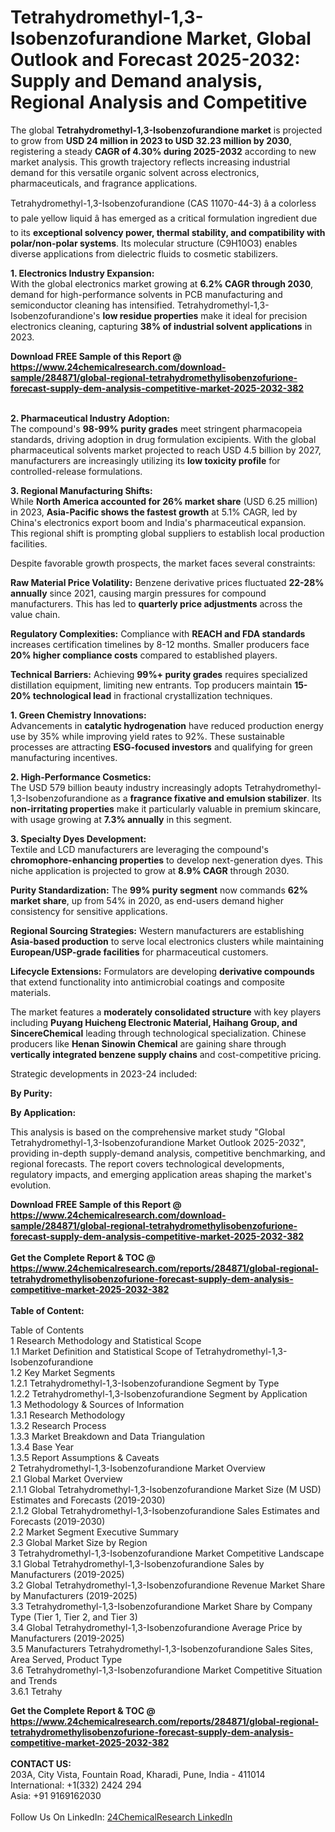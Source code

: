<h1>Tetrahydromethyl-1,3-Isobenzofurandione Market, Global Outlook and Forecast 2025-2032: Supply and Demand analysis, Regional Analysis and Competitive</h1><p>The global <strong>Tetrahydromethyl-1,3-Isobenzofurandione market</strong> is projected to grow from <strong>USD 24 million in 2023 to USD 32.23 million by 2030</strong>, registering a steady <strong>CAGR of 4.30% during 2025-2032</strong> according to new market analysis. This growth trajectory reflects increasing industrial demand for this versatile organic solvent across electronics, pharmaceuticals, and fragrance applications.</p><p>Tetrahydromethyl-1,3-Isobenzofurandione (CAS 11070-44-3) â a colorless to pale yellow liquid â has emerged as a critical formulation ingredient due to its <strong>exceptional solvency power, thermal stability, and compatibility with polar/non-polar systems</strong>. Its molecular structure (C9H10O3) enables diverse applications from dielectric fluids to cosmetic stabilizers.</p><p><strong>1. Electronics Industry Expansion:</strong><br>
With the global electronics market growing at <strong>6.2% CAGR through 2030</strong>, demand for high-performance solvents in PCB manufacturing and semiconductor cleaning has intensified. Tetrahydromethyl-1,3-Isobenzofurandione's <strong>low residue properties</strong> make it ideal for precision electronics cleaning, capturing <strong>38% of industrial solvent applications</strong> in 2023.</p><div><b>Download FREE Sample of this Report @ 
            <a href="https://www.24chemicalresearch.com/download-sample/284871/global-regional-tetrahydromethylisobenzofurione-forecast-supply-dem-analysis-competitive-market-2025-2032-382">
            https://www.24chemicalresearch.com/download-sample/284871/global-regional-tetrahydromethylisobenzofurione-forecast-supply-dem-analysis-competitive-market-2025-2032-382</a></b></div><br><p><strong>2. Pharmaceutical Industry Adoption:</strong><br>
The compound's <strong>98-99% purity grades</strong> meet stringent pharmacopeia standards, driving adoption in drug formulation excipients. With the global pharmaceutical solvents market projected to reach USD 4.5 billion by 2027, manufacturers are increasingly utilizing its <strong>low toxicity profile</strong> for controlled-release formulations.</p><p><strong>3. Regional Manufacturing Shifts:</strong><br>
While <strong>North America accounted for 26% market share</strong> (USD 6.25 million) in 2023, <strong>Asia-Pacific shows the fastest growth</strong> at 5.1% CAGR, led by China's electronics export boom and India's pharmaceutical expansion. This regional shift is prompting global suppliers to establish local production facilities.</p><p>Despite favorable growth prospects, the market faces several constraints:</p><p><strong>Raw Material Price Volatility:</strong> Benzene derivative prices fluctuated <strong>22-28% annually</strong> since 2021, causing margin pressures for compound manufacturers. This has led to <strong>quarterly price adjustments</strong> across the value chain.</p><p><strong>Regulatory Complexities:</strong> Compliance with <strong>REACH and FDA standards</strong> increases certification timelines by 8-12 months. Smaller producers face <strong>20% higher compliance costs</strong> compared to established players.</p><p><strong>Technical Barriers:</strong> Achieving <strong>99%+ purity grades</strong> requires specialized distillation equipment, limiting new entrants. Top producers maintain <strong>15-20% technological lead</strong> in fractional crystallization techniques.</p><p><strong>1. Green Chemistry Innovations:</strong><br>
Advancements in <strong>catalytic hydrogenation</strong> have reduced production energy use by 35% while improving yield rates to 92%. These sustainable processes are attracting <strong>ESG-focused investors</strong> and qualifying for green manufacturing incentives.</p><p><strong>2. High-Performance Cosmetics:</strong><br>
The USD 579 billion beauty industry increasingly adopts Tetrahydromethyl-1,3-Isobenzofurandione as a <strong>fragrance fixative and emulsion stabilizer</strong>. Its <strong>non-irritating properties</strong> make it particularly valuable in premium skincare, with usage growing at <strong>7.3% annually</strong> in this segment.</p><p><strong>3. Specialty Dyes Development:</strong><br>
Textile and LCD manufacturers are leveraging the compound's <strong>chromophore-enhancing properties</strong> to develop next-generation dyes. This niche application is projected to grow at <strong>8.9% CAGR</strong> through 2030.</p><p><strong>Purity Standardization:</strong> The <strong>99% purity segment</strong> now commands <strong>62% market share</strong>, up from 54% in 2020, as end-users demand higher consistency for sensitive applications.</p><p><strong>Regional Sourcing Strategies:</strong> Western manufacturers are establishing <strong>Asia-based production</strong> to serve local electronics clusters while maintaining <strong>European/USP-grade facilities</strong> for pharmaceutical customers.</p><p><strong>Lifecycle Extensions:</strong> Formulators are developing <strong>derivative compounds</strong> that extend functionality into antimicrobial coatings and composite materials.</p><p>The market features a <strong>moderately consolidated structure</strong> with key players including <strong>Puyang Huicheng Electronic Material, Haihang Group, and SincereChemical</strong> leading through technological specialization. Chinese producers like <strong>Henan Sinowin Chemical</strong> are gaining share through <strong>vertically integrated benzene supply chains</strong> and cost-competitive pricing.</p><p>Strategic developments in 2023-24 included:</p><p><strong>By Purity:</strong></p><p><strong>By Application:</strong></p><p>This analysis is based on the comprehensive market study "Global Tetrahydromethyl-1,3-Isobenzofurandione Market Outlook 2025-2032", providing in-depth supply-demand analysis, competitive benchmarking, and regional forecasts. The report covers technological developments, regulatory impacts, and emerging application areas shaping the market's evolution.</p><div><b>Download FREE Sample of this Report @ 
            <a href="https://www.24chemicalresearch.com/download-sample/284871/global-regional-tetrahydromethylisobenzofurione-forecast-supply-dem-analysis-competitive-market-2025-2032-382">
            https://www.24chemicalresearch.com/download-sample/284871/global-regional-tetrahydromethylisobenzofurione-forecast-supply-dem-analysis-competitive-market-2025-2032-382</a></b></div><br><div><b>Get the Complete Report & TOC @ 
            <a href="https://www.24chemicalresearch.com/reports/284871/global-regional-tetrahydromethylisobenzofurione-forecast-supply-dem-analysis-competitive-market-2025-2032-382">
            https://www.24chemicalresearch.com/reports/284871/global-regional-tetrahydromethylisobenzofurione-forecast-supply-dem-analysis-competitive-market-2025-2032-382</a></b></div><br>
            <b>Table of Content:</b><p>Table of Contents<br />
1 Research Methodology and Statistical Scope<br />
1.1 Market Definition and Statistical Scope of Tetrahydromethyl-1,3-Isobenzofurandione<br />
1.2 Key Market Segments<br />
1.2.1 Tetrahydromethyl-1,3-Isobenzofurandione Segment by Type<br />
1.2.2 Tetrahydromethyl-1,3-Isobenzofurandione Segment by Application<br />
1.3 Methodology & Sources of Information<br />
1.3.1 Research Methodology<br />
1.3.2 Research Process<br />
1.3.3 Market Breakdown and Data Triangulation<br />
1.3.4 Base Year<br />
1.3.5 Report Assumptions & Caveats<br />
2 Tetrahydromethyl-1,3-Isobenzofurandione Market Overview<br />
2.1 Global Market Overview<br />
2.1.1 Global Tetrahydromethyl-1,3-Isobenzofurandione Market Size (M USD) Estimates and Forecasts (2019-2030)<br />
2.1.2 Global Tetrahydromethyl-1,3-Isobenzofurandione Sales Estimates and Forecasts (2019-2030)<br />
2.2 Market Segment Executive Summary<br />
2.3 Global Market Size by Region<br />
3 Tetrahydromethyl-1,3-Isobenzofurandione Market Competitive Landscape<br />
3.1 Global Tetrahydromethyl-1,3-Isobenzofurandione Sales by Manufacturers (2019-2025)<br />
3.2 Global Tetrahydromethyl-1,3-Isobenzofurandione Revenue Market Share by Manufacturers (2019-2025)<br />
3.3 Tetrahydromethyl-1,3-Isobenzofurandione Market Share by Company Type (Tier 1, Tier 2, and Tier 3)<br />
3.4 Global Tetrahydromethyl-1,3-Isobenzofurandione Average Price by Manufacturers (2019-2025)<br />
3.5 Manufacturers Tetrahydromethyl-1,3-Isobenzofurandione Sales Sites, Area Served, Product Type<br />
3.6 Tetrahydromethyl-1,3-Isobenzofurandione Market Competitive Situation and Trends<br />
3.6.1 Tetrahy</p><div><b>Get the Complete Report & TOC @ 
            <a href="https://www.24chemicalresearch.com/reports/284871/global-regional-tetrahydromethylisobenzofurione-forecast-supply-dem-analysis-competitive-market-2025-2032-382">
            https://www.24chemicalresearch.com/reports/284871/global-regional-tetrahydromethylisobenzofurione-forecast-supply-dem-analysis-competitive-market-2025-2032-382</a></b></div><br><b>CONTACT US:</b><br>
            203A, City Vista, Fountain Road, Kharadi, Pune, India - 411014<br>
            International: +1(332) 2424 294<br>
            Asia: +91 9169162030 <br><br>
            Follow Us On LinkedIn: <a href="https://www.linkedin.com/company/24chemicalresearch/">24ChemicalResearch LinkedIn</a>